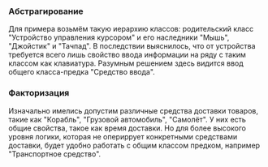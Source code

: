 ### Абстрагирование

Для примера возьмём такую иерархию классов: родительский класс "Устройство управления курсором" и его наследники "Мышь", "Джойстик" и "Тачпад". 
В последствии выяснилось, что от устройства требуется всего лишь свойство ввода информации на ряду с таким классом как клавиатура. 
Разумным решением здесь видится ввод общего класса-предка "Средство ввода".

### Факторизация

Изначально имелись допустим различные средства доставки товаров, такие как "Корабль", "Грузовой автомобиль", "Самолёт". 
У них есть общие свойства, такое как время доставки. 
Но для более высокого уровня логики, которая не опериррует конкретными средствами доставки, будет удобно работать с общим классом предком, например "Транспортное средство".
